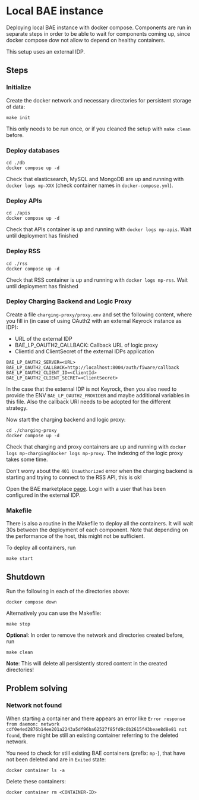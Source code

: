 # Local BAE instance

Deploying local BAE instance with docker compose. Components are run in separate steps in order to 
be able to wait for components coming up, since docker compose dow not allow to depend on healthy 
containers.

This setup uses an external IDP. 



## Steps

### Initialize
Create the docker network and necessary directories for persistent storage of data:
```shell
make init
```
This only needs to be run once, or if you cleaned the setup with `make clean` before.


### Deploy databases
```shell
cd ./db
docker compose up -d
```
Check that elasticsearch, MySQL and MongoDB are up and running with `docker logs mp-XXX` (check container names 
in `docker-compose.yml`).


### Deploy APIs
```shell
cd ./apis
docker compose up -d
```
Check that APIs container is up and running with `docker logs mp-apis`. Wait until deployment has finished


### Deploy RSS
```shell
cd ./rss
docker compose up -d
```
Check that RSS container is up and running with `docker logs mp-rss`. Wait until deployment has finished


### Deploy Charging Backend and Logic Proxy
Create a file `charging-proxy/proxy.env` and set the following content, where you fill in (in case of 
using OAuth2 with an external Keyrock instance as IDP):

* URL of the external IDP
* BAE_LP_OAUTH2_CALLBACK: Callback URL of logic proxy
* ClientId and ClientSecret of the external IDPs application

```text
BAE_LP_OAUTH2_SERVER=<URL>
BAE_LP_OAUTH2_CALLBACK=http://localhost:8004/auth/fiware/callback
BAE_LP_OAUTH2_CLIENT_ID=<ClientId>
BAE_LP_OAUTH2_CLIENT_SECRET=<ClientSecret>
```
In the case that the external IDP is not Keyrock, then you also need to provide the ENV 
`BAE_LP_OAUTH2_PROVIDER` and maybe additional variables in this file. Also the callback 
URI needs to be adopted for the different strategy.

Now start the charging backend and logic proxy:
```shell
cd ./charging-proxy
docker compose up -d
```
Check that charging and proxy containers are up and running with `docker logs mp-charging`/`docker logs mp-proxy`. 
The indexing of the logic proxy takes some time.

Don't worry about the `401 Unauthorized` error when the charging backend is starting and trying to connect to the RSS 
API, this is ok!

Open the BAE marketplace [page](http://localhost:8004). Login with a user that has been configured in the 
external IDP.


### Makefile

There is also a routine in the Makefile to deploy all the containers. It will wait 30s between the deployment of each 
component. Note that depending on the performance of the host, this might not be sufficient.

To deploy all containers, run
```shell
make start
```



## Shutdown

Run the following in each of the directories above:
```shell
docker compose down
```
Alternatively you can use the Makefile:
```shell
make stop
```


**Optional**: In order to remove the network and directories created before, run
```shell
make clean
```
**Note**: This will delete all persistently stored content in the created directories!



## Problem solving

### Network not found
When starting a container and there appears an error 
like `Error response from daemon: network cdf0e4ed2876b14ee201a2243a5df96ba62527f85fd9c0b2615f43beae8d8e81 not found`, 
there might be still an existing container referring to the deleted network. 

You need to check for still existing BAE containers (prefix: `mp-`), that have not been deleted and are in `Exited` state:
```shell
docker container ls -a
```

Delete these containers:
```shell
docker container rm <CONTAINER-ID>
```
